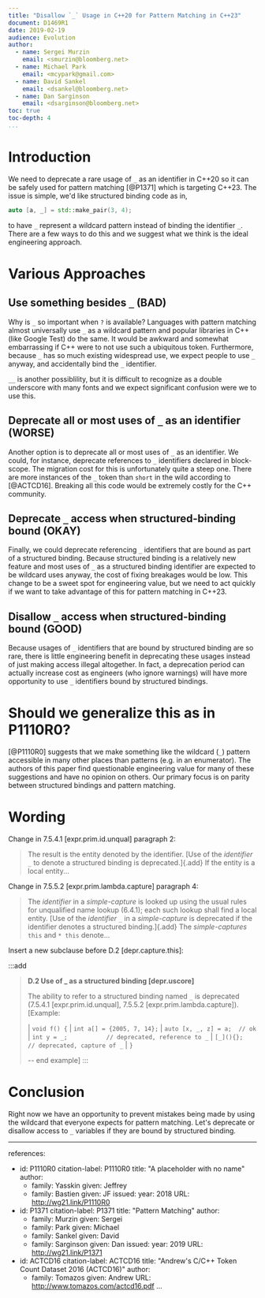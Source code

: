 ```yaml
---
title: "Disallow `_` Usage in C++20 for Pattern Matching in C++23"
document: D1469R1
date: 2019-02-19
audience: Evolution
author:
  - name: Sergei Murzin
    email: <smurzin@bloomberg.net>
  - name: Michael Park
    email: <mcypark@gmail.com>
  - name: David Sankel
    email: <dsankel@bloomberg.net>
  - name: Dan Sarginson
    email: <dsarginson@bloomberg.net>
toc: true
toc-depth: 4
...
```


# Introduction

We need to deprecate a rare usage of `_` as an identifier in C++20 so it can
be safely used for pattern matching [@P1371] which is targeting C++23. The
issue is simple, we'd like structured binding code as in,

```c++
auto [a, _] = std::make_pair(3, 4);
```

to have `_` represent a wildcard pattern instead of binding the identifier
`_`. There are a few ways to do this and we suggest what we think is the ideal
engineering approach.

# Various Approaches

## Use something besides `_` (BAD)

Why is `_` so important when `?` is available? Languages with pattern
matching almost universally use `_` as a wildcard pattern and popular libraries
in C++ (like Google Test) do the same. It would be awkward and somewhat
embarrassing if C++ were to not use such a ubiquitous token. Furthermore, because
`_` has so much existing widespread use, we expect people to use `_` anyway,
and accidentally bind the `_` identifier.

`__` is another possiblility, but it is difficult to recognize as a double
underscore with many fonts and we expect significant confusion were we to use
this.

## Deprecate all or most uses of `_` as an identifier (WORSE)

Another option is to deprecate all or most uses of `_` as an identifier. We could,
for instance, deprecate references to `_` identifiers declared in block-scope.
The migration cost for this is unfortunately quite a steep one. There are more
instances of the `_` token than `short` in the wild according to [@ACTCD16].
Breaking all this code would be extremely costly for the C++ community.

## Deprecate `_` access when structured-binding bound (OKAY)

Finally, we could deprecate referencing `_` identifiers that are bound as
part of a structured binding. Because structured binding is a relatively new
feature and most uses of `_` as a structured binding identifier are expected to
be wildcard uses anyway, the cost of fixing breakages would be low.
This change to be a sweet spot for engineering value, but we need to act
quickly if we want to take advantage of this for pattern matching in C++23.

## Disallow `_` access when structured-binding bound (GOOD)

Because usages of `_` identifiers that are bound by structured binding are so
rare, there is little engineering benefit in deprecating these usages instead
of just making access illegal altogether. In fact, a deprecation period can
actually increase cost as engineers (who ignore warnings) will have more
opportunity to use `_` identifiers bound by structured bindings.

# Should we generalize this as in P1110R0?

[@P1110R0] suggests that we make something like the wildcard (`_`) pattern
accessible in many other places than patterns (e.g. in an enumerator). The
authors of this paper find questionable engineering value for many of these
suggestions and have no opinion on others. Our primary focus is on parity
between structured bindings and pattern matching.

# Wording

Change in 7.5.4.1 [expr.prim.id.unqual] paragraph 2:

> The result is the entity denoted by the identifier. [Use of the *identifier*
> `_` to denote a structured binding is deprecated.]{.add} If the entity is a
> local entity...

Change in 7.5.5.2 [expr.prim.lambda.capture] paragraph 4:

> The *identifier* in a *simple-capture* is looked up using the usual rules for
> unqualified name lookup (6.4.1); each such lookup shall find a local entity.
> [Use of the *identifier* `_` in a *simple-capture* is deprecated if the
> identifier denotes a structured binding.]{.add} The *simple-captures* `this`
> and `* this` denote...

Insert a new subclause before D.2 [depr.capture.this]:

:::add
>
> **D.2 Use of _ as a structured binding [depr.uscore]**
>
> The ability to refer to a structured binding named `_` is deprecated (7.5.4.1
> [expr.prim.id.unqual], 7.5.5.2 [expr.prim.lambda.capture]). [Example:
>
> | `void f() {`
> |   `int a[] = {2005, 7, 14};`
> |   `auto [x, _, z] = a;  // ok`
> |   `int y = _;           // deprecated, reference to _`
> |   `[_](){};             // deprecated, capture of _`
> | `}`
>
> -- end example]
:::


# Conclusion

Right now we have an opportunity to prevent mistakes being made by using the
wildcard that everyone expects for pattern matching. Let's deprecate or disallow
access to `_` variables if they are bound by structured binding.

---
references:
  - id: P1110R0
    citation-label: P1110R0
    title: "A placeholder with no name"
    author:
      - family: Yasskin
        given: Jeffrey
      - family: Bastien
        given: JF
    issued:
      year: 2018
    URL: http://wg21.link/P1110R0
  - id: P1371
    citation-label: P1371
    title: "Pattern Matching"
    author:
      - family: Murzin
        given: Sergei
      - family: Park
        given: Michael
      - family: Sankel
        given: David
      - family: Sarginson
        given: Dan
    issued:
      year: 2019
    URL: http://wg21.link/P1371
  - id: ACTCD16
    citation-label: ACTCD16
    title: "Andrew's C/C++ Token Count Dataset 2016 (ACTCD16)"
    author:
      - family: Tomazos
        given: Andrew
    URL: http://www.tomazos.com/actcd16.pdf
...
